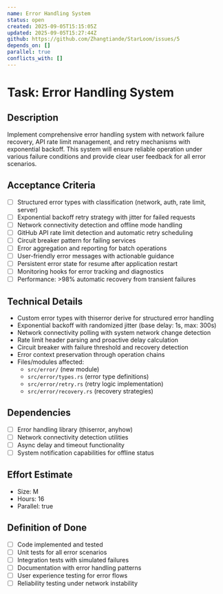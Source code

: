 ```yaml
---
name: Error Handling System
status: open
created: 2025-09-05T15:15:05Z
updated: 2025-09-05T15:27:44Z
github: https://github.com/Zhangtiande/StarLoom/issues/5
depends_on: []
parallel: true
conflicts_with: []
---
```


# Task: Error Handling System

## Description
Implement comprehensive error handling system with network failure recovery, API rate limit management, and retry mechanisms with exponential backoff. This system will ensure reliable operation under various failure conditions and provide clear user feedback for all error scenarios.

## Acceptance Criteria
- [ ] Structured error types with classification (network, auth, rate limit, server)
- [ ] Exponential backoff retry strategy with jitter for failed requests
- [ ] Network connectivity detection and offline mode handling
- [ ] GitHub API rate limit detection and automatic retry scheduling
- [ ] Circuit breaker pattern for failing services
- [ ] Error aggregation and reporting for batch operations
- [ ] User-friendly error messages with actionable guidance
- [ ] Persistent error state for resume after application restart
- [ ] Monitoring hooks for error tracking and diagnostics
- [ ] Performance: >98% automatic recovery from transient failures

## Technical Details
- Custom error types with thiserror derive for structured error handling
- Exponential backoff with randomized jitter (base delay: 1s, max: 300s)
- Network connectivity polling with system network change detection
- Rate limit header parsing and proactive delay calculation
- Circuit breaker with failure threshold and recovery detection
- Error context preservation through operation chains
- Files/modules affected:
  - `src/error/` (new module)
  - `src/error/types.rs` (error type definitions)
  - `src/error/retry.rs` (retry logic implementation)
  - `src/error/recovery.rs` (recovery strategies)

## Dependencies
- [ ] Error handling library (thiserror, anyhow)
- [ ] Network connectivity detection utilities
- [ ] Async delay and timeout functionality
- [ ] System notification capabilities for offline status

## Effort Estimate
- Size: M
- Hours: 16
- Parallel: true

## Definition of Done
- [ ] Code implemented and tested
- [ ] Unit tests for all error scenarios
- [ ] Integration tests with simulated failures
- [ ] Documentation with error handling patterns
- [ ] User experience testing for error flows
- [ ] Reliability testing under network instability
